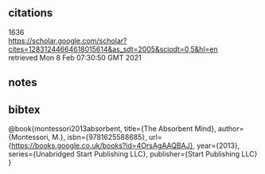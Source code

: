
## citations
1636  
https://scholar.google.com/scholar?cites=12831244664618015614&as_sdt=2005&sciodt=0,5&hl=en  
retrieved Mon  8 Feb 07:30:50 GMT 2021  

## notes


## bibtex

@book{montessori2013absorbent,
  title={The Absorbent Mind},
  author={Montessori, M.},
  isbn={9781625588685},
  url={https://books.google.co.uk/books?id=4OrsAgAAQBAJ},
  year={2013},
  series={Unabridged Start Publishing LLC},
  publisher={Start Publishing LLC}
}


